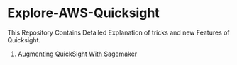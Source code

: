 # Explore-AWS-Quicksight
This Repository Contains Detailed Explanation of tricks and new Features of Quicksight.
<br>
1. [Augmenting QuickSight With Sagemaker](https://github.com/developers-cosmos/Explore-AWS-Quicksight/tree/master/Augment-Quicksight-with-Sagemaker)
